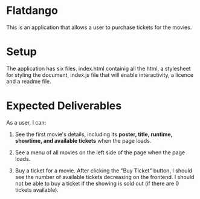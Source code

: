 # Flatdango
This is an application that allows a user to purchase tickets for the movies.

# Setup
The application has six files. index.html containig all the html, a stylesheet for styling the document, index.js file that will enable interactivity, a licence and a readme file.

# Expected Deliverables
As a user, I can:

1. See the first movie's details, including its **poster, title, runtime,
   showtime, and available tickets** when the page loads. 
   

2. See a menu of all movies on the left side of the page when the page loads.
   

3. Buy a ticket for a movie. After clicking the "Buy Ticket" button, I should
   see the number of available tickets decreasing on the frontend. I should not
   be able to buy a ticket if the showing is sold out (if there are 0 tickets
   available). 